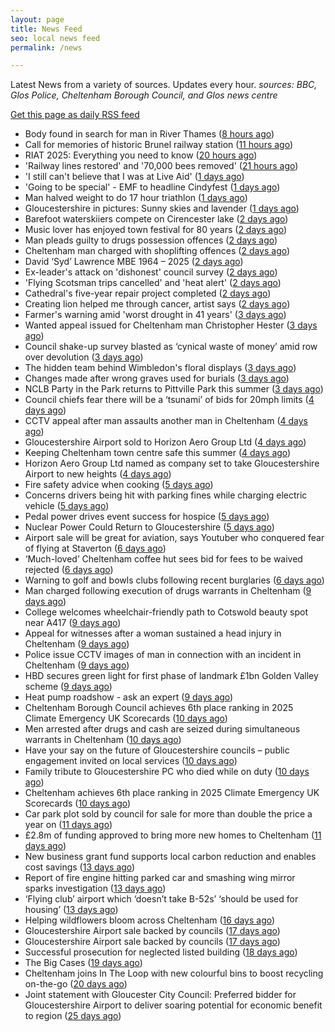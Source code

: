 ```yaml
---
layout: page
title: News Feed
seo: local news feed
permalink: /news

---
```


Latest News from a variety of sources. Updates every hour.
_sources: BBC, Glos Police, Cheltenham Borough Council, and Glos news centre_

[Get this page as daily RSS feed](/daily.rss)

<!-- news_marker starts -->
- Body found in search for man in River Thames ([8 hours ago](https://www.bbc.com/news/articles/c20w3e2q9xlo))
- Call for memories of historic Brunel railway station ([11 hours ago](https://www.bbc.com/news/articles/cyvj10m616lo))
- RIAT 2025: Everything you need to know ([20 hours ago](https://www.bbc.com/news/articles/cvg8r8gz8vro))
- 'Railway lines restored' and '70,000 bees removed' ([21 hours ago](https://www.bbc.com/news/articles/cpvj7k3gyj4o))
- 'I still can't believe that I was at Live Aid' ([1 days ago](https://www.bbc.com/news/articles/cvg10nqqeego))
- 'Going to be special' - EMF to headline Cindyfest ([1 days ago](https://www.bbc.com/news/articles/cvg10xywny1o))
- Man halved weight to do 17 hour triathlon ([1 days ago](https://www.bbc.com/news/articles/cvg9jdd7958o))
- Gloucestershire in pictures: Sunny skies and lavender ([1 days ago](https://www.bbc.com/news/articles/c93kweeelx7o))
- Barefoot waterskiiers compete on Cirencester lake ([2 days ago](https://www.bbc.com/news/videos/c8j1xkxdk9ko))
- Music lover has enjoyed town festival for 80 years ([2 days ago](https://www.bbc.com/news/articles/cy8kg7rmnxdo))
- Man pleads guilty to drugs possession offences ([2 days ago](https://gloucesternewscentre.co.uk/man-pleads-guilty-to-drugs-possession-offences/))
- Cheltenham man charged with shoplifting offences ([2 days ago](https://gloucesternewscentre.co.uk/cheltenham-man-charged-with-shoplifting-offences/))
- David ‘Syd’ Lawrence MBE 1964 – 2025 ([2 days ago](https://www.bbc.co.uk/sounds/play/p0lpkk2r))
- Ex-leader's attack on 'dishonest' council survey ([2 days ago](https://www.bbc.com/news/articles/cew0zl27xwvo))
- 'Flying Scotsman trips cancelled' and 'heat alert' ([2 days ago](https://www.bbc.com/news/articles/c62g0l5exp9o))
- Cathedral's five-year repair project completed ([2 days ago](https://www.bbc.com/news/articles/c1mz7dykrv9o))
- Creating lion helped me through cancer, artist says ([2 days ago](https://www.bbc.com/news/articles/c5y9qzq6893o))
- Farmer's warning amid 'worst drought in 41 years' ([3 days ago](https://www.bbc.com/news/articles/cj4el71q490o))
- Wanted appeal issued for Cheltenham man Christopher Hester ([3 days ago](https://gloucesternewscentre.co.uk/wanted-appeal-issued-for-cheltenham-man-christopher-hester/))
- Council shake-up survey blasted as ‘cynical waste of money’ amid row over devolution ([3 days ago](https://gloucesternewscentre.co.uk/council-shake-up-survey-blasted-as-cynical-waste-of-money-amid-row-over-devolution/))
- The hidden team behind Wimbledon's floral displays ([3 days ago](https://www.bbc.com/news/articles/ce3ne98w21do))
- Changes made after wrong graves used for burials ([3 days ago](https://www.bbc.com/news/articles/c2ez1edx0k3o))
- NCLB Party in the Park returns to Pittville Park this summer ([3 days ago](https://www.cheltenham.gov.uk/news/article/3033/nclb_party_in_the_park_returns_to_pittville_park_this_summer))
- Council chiefs fear there will be a ‘tsunami’ of bids for 20mph limits ([4 days ago](https://gloucesternewscentre.co.uk/council-chiefs-fear-there-will-be-a-tsunami-of-bids-for-20mph-limits/))
- CCTV appeal after man assaults another man in Cheltenham ([4 days ago](https://gloucesternewscentre.co.uk/cctv-appeal-after-man-assaults-another-man-in-cheltenham/))
- Gloucestershire Airport sold to Horizon Aero Group Ltd ([4 days ago](https://gloucesternewscentre.co.uk/gloucestershire-airport-sold-to-horizon-aero-group-ltd/))
- Keeping Cheltenham town centre safe this summer ([4 days ago](https://www.cheltenham.gov.uk/news/article/3032/keeping_cheltenham_town_centre_safe_this_summer))
- Horizon Aero Group Ltd named as company set to take Gloucestershire Airport to new heights ([4 days ago](https://www.cheltenham.gov.uk/news/article/3031/horizon_aero_group_ltd_named_as_company_set_to_take_gloucestershire_airport_to_new_heights))
- Fire safety advice when cooking ([5 days ago](https://gloucesternewscentre.co.uk/fire-safety-advice-when-cooking/))
- Concerns drivers being hit with parking fines while charging electric vehicle ([5 days ago](https://gloucesternewscentre.co.uk/concerns-drivers-being-hit-with-parking-fines-while-charging-electric-vehicle/))
- Pedal power drives event success for hospice ([5 days ago](https://gloucesternewscentre.co.uk/pedal-power-drives-event-success-for-hospice/))
- Nuclear Power Could Return to Gloucestershire ([5 days ago](https://www.bbc.co.uk/sounds/play/p0lnt3v8))
- Airport sale will be great for aviation, says Youtuber who conquered fear of flying at Staverton ([6 days ago](https://gloucesternewscentre.co.uk/airport-sale-will-be-great-for-aviation-says-youtuber-who-conquered-fear-of-flying-at-staverton/))
- ‘Much-loved’ Cheltenham coffee hut sees bid for fees to be waived rejected ([6 days ago](https://gloucesternewscentre.co.uk/much-loved-cheltenham-coffee-hut-sees-bid-for-fees-to-be-waived-rejected/))
- Warning to golf and bowls clubs following recent burglaries ([6 days ago](https://gloucesternewscentre.co.uk/warning-to-golf-and-bowls-clubs-following-recent-burglaries/))
- Man charged following execution of drugs warrants in Cheltenham ([9 days ago](https://gloucesternewscentre.co.uk/man-charged-following-execution-of-drugs-warrants-in-cheltenham-2/))
- College welcomes wheelchair-friendly path to Cotswold beauty spot near A417 ([9 days ago](https://gloucesternewscentre.co.uk/college-welcomes-wheelchair-friendly-path-to-cotswold-beauty-spot-near-a417/))
- Appeal for witnesses after a woman sustained a head injury in Cheltenham ([9 days ago](https://gloucesternewscentre.co.uk/appeal-for-witnesses-after-a-woman-sustained-a-head-injury-in-cheltenham/))
- Police issue CCTV images of man in connection with an incident in Cheltenham ([9 days ago](https://gloucesternewscentre.co.uk/police-issue-cctv-images-of-man-in-connection-with-an-incident-in-cheltenham/))
- HBD secures green light for first phase of landmark £1bn Golden Valley scheme ([9 days ago](https://www.cheltenham.gov.uk/news/article/3030/hbd_secures_green_light_for_first_phase_of_landmark_1bn_golden_valley_scheme))
- Heat pump roadshow - ask an expert ([9 days ago](https://www.cheltenham.gov.uk/news/article/3029/heat_pump_roadshow_-_ask_an_expert))
- Cheltenham Borough Council achieves 6th place ranking in 2025 Climate Emergency UK Scorecards ([10 days ago](https://gloucesternewscentre.co.uk/cheltenham-borough-council-achieves-6th-place-ranking-in-2025-climate-emergency-uk-scorecards/))
- Men arrested after drugs and cash are seized during simultaneous warrants in Cheltenham ([10 days ago](https://gloucesternewscentre.co.uk/men-arrested-after-drugs-and-cash-are-seized-during-simultaneous-warrants-in-cheltenham/))
- Have your say on the future of Gloucestershire councils – public engagement invited on local services ([10 days ago](https://gloucesternewscentre.co.uk/have-your-say-on-the-future-of-gloucestershire-councils-public-engagement-invited-on-local-services/))
- Family tribute to Gloucestershire PC who died while on duty ([10 days ago](https://gloucesternewscentre.co.uk/family-tribute-to-gloucestershire-pc-who-died-while-on-duty/))
- Cheltenham achieves 6th place ranking in 2025 Climate Emergency UK Scorecards ([10 days ago](https://www.cheltenham.gov.uk/news/article/3028/cheltenham_achieves_6th_place_ranking_in_2025_climate_emergency_uk_scorecards))
- Car park plot sold by council for sale for more than double the price a year on ([11 days ago](https://gloucesternewscentre.co.uk/car-park-plot-sold-by-council-for-sale-for-more-than-double-the-price-a-year-on/))
- £2.8m of funding approved to bring more new homes to Cheltenham ([11 days ago](https://www.cheltenham.gov.uk/news/article/3027/28m_of_funding_approved_to_bring_more_new_homes_to_cheltenham))
- New business grant fund supports local carbon reduction and enables cost savings ([13 days ago](https://www.cheltenham.gov.uk/news/article/3026/new_business_grant_fund_supports_local_carbon_reduction_and_enables_cost_savings))
- Report of fire engine hitting parked car and smashing wing mirror sparks investigation ([13 days ago](https://gloucesternewscentre.co.uk/report-of-fire-engine-hitting-parked-car-and-smashing-wing-mirror-sparks-investigation/))
- ‘Flying club’ airport which ‘doesn’t take B-52s’ ‘should be used for housing’ ([13 days ago](https://gloucesternewscentre.co.uk/flying-club-airport-which-doesnt-take-b-52s-should-be-used-for-housing/))
- Helping wildflowers bloom across Cheltenham ([16 days ago](https://www.cheltenham.gov.uk/news/article/3025/helping_wildflowers_bloom_across_cheltenham))
- Gloucestershire Airport sale backed by councils ([17 days ago](https://gloucesternewscentre.co.uk/gloucestershire-airport-sale-backed-by-councils/))
- Gloucestershire Airport sale backed by councils ([17 days ago](https://www.cheltenham.gov.uk/news/article/3024/gloucestershire_airport_sale_backed_by_councils))
- Successful prosecution for neglected listed building ([18 days ago](https://www.cheltenham.gov.uk/news/article/3023/successful_prosecution_for_neglected_listed_building))
- The Big Cases ([19 days ago](https://www.bbc.co.uk/iplayer/episode/m001z7w2))
- Cheltenham joins In The Loop with new colourful bins to boost recycling on-the-go ([20 days ago](https://www.cheltenham.gov.uk/news/article/3022/cheltenham_joins_in_the_loop_with_new_colourful_bins_to_boost_recycling_on-the-go))
- Joint statement with Gloucester City Council: Preferred bidder for Gloucestershire Airport to deliver soaring potential for economic benefit to region ([25 days ago](https://www.cheltenham.gov.uk/news/article/3021/joint_statement_with_gloucester_city_council_preferred_bidder_for_gloucestershire_airport_to_deliver_soaring_potential_for_economic_benefit_to_region))

<!-- news_marker ends -->
